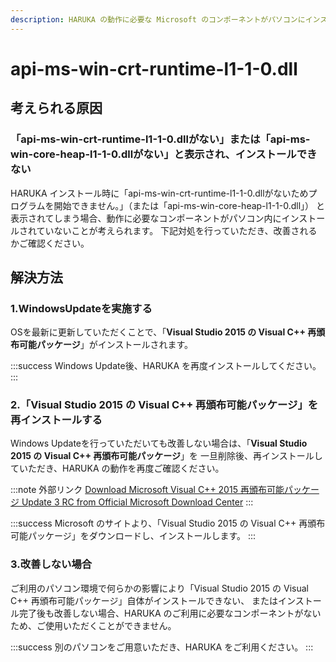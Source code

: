 ```yaml
---
description: HARUKA の動作に必要な Microsoft のコンポーネントがパソコンにインストールされていない
---
```


# api-ms-win-crt-runtime-l1-1-0.dll

## 考えられる原因

### 「api-ms-win-crt-runtime-l1-1-0.dllがない」または「api-ms-win-core-heap-l1-1-0.dllがない」と表示され、インストールできない

HARUKA インストール時に「api-ms-win-crt-runtime-l1-1-0.dllがないためプログラムを開始できません。」（または「api-ms-win-core-heap-l1-1-0.dll」） と表示されてしまう場合、動作に必要なコンポーネントがパソコン内にインストールされていないことが考えられます。 下記対処を行っていただき、改善されるかご確認ください。

## 解決方法

### 1.WindowsUpdateを実施する

OSを最新に更新していただくことで、「**Visual Studio 2015 の Visual C++ 再頒布可能パッケージ**」がインストールされます。

:::success
Windows Update後、HARUKA を再度インストールしてください。
:::

### 2.「Visual Studio 2015 の Visual C++ 再頒布可能パッケージ」を再インストールする

Windows Updateを行っていただいても改善しない場合は、「**Visual Studio 2015 の Visual C++ 再頒布可能パッケージ**」を 一旦削除後、再インストールしていただき、HARUKA の動作を再度ご確認ください。

:::note 外部リンク
[Download Microsoft Visual C++ 2015 再頒布可能パッケージ Update 3 RC from Official Microsoft Download Center](https://www.microsoft.com/ja-jp/download/details.aspx?id=52685) 
:::

:::success
Microsoft のサイトより、「Visual Studio 2015 の Visual C++ 再頒布可能パッケージ」をダウンロードし、インストールします。
:::

### 3.改善しない場合

ご利用のパソコン環境で何らかの影響により「Visual Studio 2015 の Visual C++ 再頒布可能パッケージ」自体がインストールできない、 またはインストール完了後も改善しない場合、HARUKA のご利用に必要なコンポーネントがないため、ご使用いただくことができません。

:::success
別のパソコンをご用意いただき、HARUKA をご利用ください。
:::

